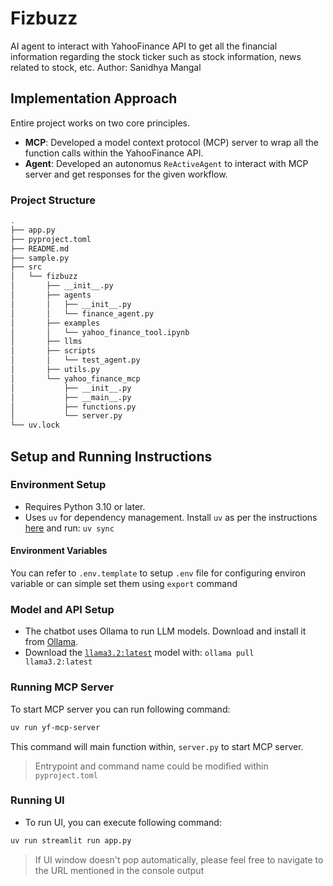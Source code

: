 # Fizbuzz
AI agent to interact with YahooFinance API to get all the financial information regarding the stock ticker such as stock information, news related to stock, etc. 
Author: Sanidhya Mangal

## Implementation Approach
Entire project works on two core principles.
- **MCP**: Developed a model context protocol (MCP) server to wrap all the function calls within the YahooFinance API.
- **Agent**: Developed an autonomus `ReActiveAgent` to interact with MCP server and get responses for the given workflow.

### Project Structure
```sh
.
├── app.py
├── pyproject.toml
├── README.md
├── sample.py
├── src
│   └── fizbuzz
│       ├── __init__.py
│       ├── agents
│       │   ├── __init__.py
│       │   └── finance_agent.py
│       ├── examples
│       │   └── yahoo_finance_tool.ipynb
│       ├── llms
│       ├── scripts
│       │   └── test_agent.py
│       ├── utils.py
│       └── yahoo_finance_mcp
│           ├── __init__.py
│           ├── __main__.py
│           ├── functions.py
│           └── server.py
└── uv.lock
```

## Setup and Running Instructions

### Environment Setup
- Requires Python 3.10 or later.
- Uses `uv` for dependency management. Install `uv` as per the instructions [here](https://docs.astral.sh/uv/) and run:
  `uv sync`

#### Environment Variables
You can refer to `.env.template` to setup `.env` file for configuring environ variable or can simple set them using `export` command

### Model and API Setup
- The chatbot uses Ollama to run LLM models. Download and install it from [Ollama](https://ollama.com).
- Download the [`llama3.2:latest`](https://ollama.com/library/lamma3.2) model with:
  `ollama pull llama3.2:latest`

### Running MCP Server
To start MCP server you can run following command:
```sh
uv run yf-mcp-server
```

This command will main function within, `server.py` to start MCP server. 
>Entrypoint and command name could be modified within `pyproject.toml`

### Running UI
- To run UI, you can execute following command:
```sh
uv run streamlit run app.py
```
> If UI window doesn't pop automatically, please feel free to navigate to the URL mentioned in the console output